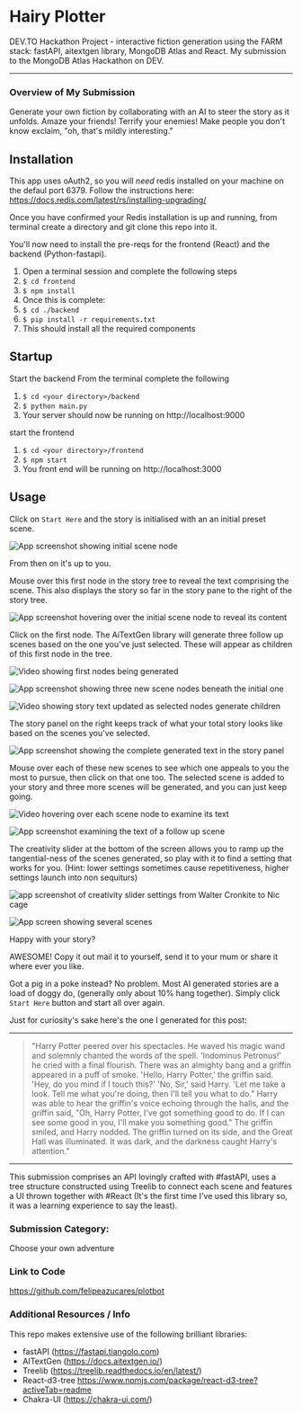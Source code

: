 # Hairy Plotter

DEV.TO Hackathon Project - interactive fiction generation using the FARM stack: fastAPI, aitextgen library, MongoDB Atlas and React.
My submission to the MongoDB Atlas Hackathon on DEV.

---

### Overview of My Submission

Generate your own fiction by collaborating with an AI to steer the story as it unfolds. Amaze your friends! Terrify your enemies! Make people you don't know exclaim, "oh, that's mildly interesting."

## Installation

This app uses oAuth2, so you will _need_ redis installed on your machine on the defaul port 6379. Follow the instructions here: https://docs.redis.com/latest/rs/installing-upgrading/

Once you have confirmed your Redis installation is up and running, from terminal create a directory and git clone this repo into it.

You'll now need to install the pre-reqs for the frontend (React) and the backend (Python-fastapi).

1. Open a terminal session and complete the following steps
2. `$ cd frontend`
3. `$ npm install`
4. Once this is complete:
5. `$ cd ./backend`
6. `$ pip install -r requirements.txt`
7. This should install all the required components

## Startup

Start the backend
From the terminal complete the following

1. `$ cd <your directory>/backend`
2. `$ python main.py`
3. Your server should now be running on http://localhost:9000

start the frontend

1. `$ cd <your directory>/frontend`
2. `$ npm start`
3. You front end will be running on http://localhost:3000

## Usage

Click on `Start Here` and the story is initialised with an an initial preset scene.

![App screenshot showing initial scene node](https://dev-to-uploads.s3.amazonaws.com/uploads/articles/v7vvuwmf45ushce0mna9.png)

From then on it's up to you.

Mouse over this first node in the story tree to reveal the text comprising the scene. This also displays the story so far in the story pane to the right of the story tree.

![App screenshot hovering over the initial scene node to reveal its content](https://dev-to-uploads.s3.amazonaws.com/uploads/articles/9pbuglapy5jdkotmwh8t.png)

Click on the first node. The AiTextGen library will generate three follow up scenes based on the one you've just selected. These will appear as children of this first node in the tree.

![Video showing first nodes being generated](https://dev-to-uploads.s3.amazonaws.com/uploads/articles/sy61lrrl4uz0mmb4w9fm.gif)

![App screenshot showing three new scene nodes beneath the initial one](https://dev-to-uploads.s3.amazonaws.com/uploads/articles/b68hap371i9iiw3zfij6.png)

![Video showing story text updated as selected nodes generate children](https://dev-to-uploads.s3.amazonaws.com/uploads/articles/wnk42kct8ota5r1z9dh5.gif)

The story panel on the right keeps track of what your total story looks like based on the scenes you've selected.

![App screenshot showing the complete generated text in the story panel](https://dev-to-uploads.s3.amazonaws.com/uploads/articles/98h9gvt2r5vkmn8wpafb.png)

Mouse over each of these new scenes to see which one appeals to you the most to pursue, then click on that one too. The selected scene is added to your story and three more scenes will be generated, and you can just keep going.

![Video hovering over each scene node to examine its text](https://dev-to-uploads.s3.amazonaws.com/uploads/articles/n9c1htyh0dqf9b7x28jo.gif)

![App screenshot examining the text of a follow up scene](https://dev-to-uploads.s3.amazonaws.com/uploads/articles/7w0lzik1cd3vc57rquag.png)

The creativity slider at the bottom of the screen allows you to ramp up the tangential-ness of the scenes generated, so play with it to find a setting that works for you. (Hint: lower settings sometimes cause repetitiveness, higher settings launch into non sequiturs)

![app screenshot of creativity slider settings from Walter Cronkite to Nic cage](https://dev-to-uploads.s3.amazonaws.com/uploads/articles/suhr0mkrwszk9hthmxu0.png)

![App screen showing several scenes](https://dev-to-uploads.s3.amazonaws.com/uploads/articles/vw4u6rro9nvwg4vdzw3v.png)

Happy with your story?

AWESOME! Copy it out mail it to yourself, send it to your mum or share it where ever you like.

Got a pig in a poke instead? No problem. Most AI generated stories are a load of doggy do, (generally only about 10% hang together). Simply click `Start Here` button and start all over again.

Just for curiosity's sake here's the one I generated for this post:

---

> "Harry Potter peered over his spectacles. He waved his magic wand and solemnly chanted the words of the spell. 'Indominus Petronus!' he cried with a final flourish. There was an almighty bang and a griffin appeared in a puff of smoke. 'Hello, Harry Potter,' the griffin said. 'Hey, do you mind if I touch this?' 'No, Sir,' said Harry. 'Let me take a look. Tell me what you're doing, then I'll tell you what to do." Harry was able to hear the griffin's voice echoing through the halls, and the griffin said, "Oh, Harry Potter, I've got something good to do. If I can see some good in you, I'll make you something good." The griffin smiled, and Harry nodded. The griffin turned on its side, and the Great Hall was illuminated. It was dark, and the darkness caught Harry's attention."

---

This submission comprises an API lovingly crafted with #fastAPI, uses a tree structure constructed using Treelib to connect each scene and features a UI thrown together with #React (It's the first time I've used this library so, it was a learning experience to say the least).

### Submission Category:

Choose your own adventure

### Link to Code

https://github.com/felipeazucares/plotbot

### Additional Resources / Info

This repo makes extensive use of the following brilliant libraries:

- fastAPI (https://fastapi.tiangolo.com)
- AITextGen (https://docs.aitextgen.io/)
- Treelib (https://treelib.readthedocs.io/en/latest/)
- React-d3-tree https://www.npmjs.com/package/react-d3-tree?activeTab=readme
- Chakra-UI (https://chakra-ui.com/)
